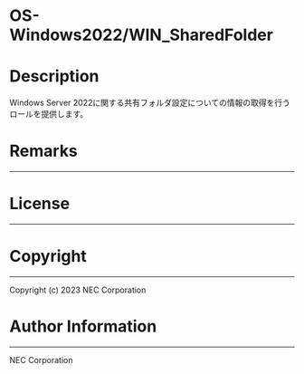 OS-Windows2022/WIN_SharedFolder
=======================================================
# Description
Windows Server 2022に関する共有フォルダ設定についての情報の取得を行うロールを提供します。

# Remarks
-------

# License
-------

# Copyright
---------
Copyright (c) 2023 NEC Corporation

# Author Information
------------------
NEC Corporation
